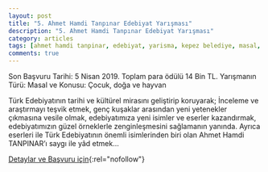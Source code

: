 ```yaml
---
layout: post
title: "5. Ahmet Hamdi Tanpınar Edebiyat Yarışması"
description: "5. Ahmet Hamdi Tanpınar Edebiyat Yarışması"
category: articles
tags: [ahmet hamdi tanpinar, edebiyat, yarisma, kepez belediye, masal, cocuk, doga, hayvan]
comments: true
---
```


Son Başvuru Tarihi: 5 Nisan 2019. Toplam para ödülü 14 Bin TL. 
Yarışmanın Türü: Masal ve Konusu: Çocuk, doğa ve hayvan

Türk Edebiyatının tarihi ve kültürel mirasını geliştirip koruyarak; İnceleme ve araştırmayı teşvik etmek,
genç kuşaklar arasından yeni yetenekler çıkmasına vesile olmak, edebiyatımıza yeni isimler ve eserler
kazandırmak, edebiyatımızın güzel örneklerle zenginleşmesini sağlamanın yanında. Ayrıca eserleri ile Türk
Edebiyatının önemli isimlerinden biri olan Ahmet Hamdi TANPINAR’ı saygı ile yâd etmek…

[Detaylar ve Başvuru için](http://www.kepezkultur.com/uploads/other/AHMET_HAMDI_TANPINAR_EDEBIYAT_YARISMASI_2018.pdf?utm_source=edebiyatyarismalari.com&utm_medium=affiliate){:rel="nofollow"}